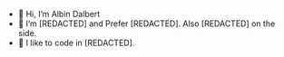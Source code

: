 - 👋 Hi, I’m Albin Dalbert
- 👀 I’m [REDACTED] and Prefer [REDACTED]. Also [REDACTED] on the side.
- 🌱 I like to code in [REDACTED].

<!---
AlbinDalbert/AlbinDalbert is a ✨ special ✨ repository because its `README.md` (this file) appears on your GitHub profile.
You can click the Preview link to take a look at your changes.
--->
